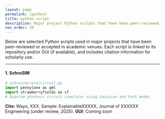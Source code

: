 ```yaml
---
layout: page
permalink: /python/
title: python script
description: Major project Python scripts that have been peer-reviewed and published or accepted.
nav_order: 10
---
```


Below are selected Python scripts used in major projects that have been peer-reviewed or accepted in academic venues. Each script is linked to its repository and/or GUI (if available), and includes citation information for scholarly use.

---

#### 1. SchroSIM

```python
# schrosim/core/circuit.py
import pennylane as qml
import strawberryfields as sf
# Quantum photonic circuit simulator using Gaussian and Fock modes
```
**Cite:** Wayo, XXX. Sample: ExplainableXXXXX, Journal of XXXXXX Engineering (under review, 2025).
**GUI:** Coming soon
